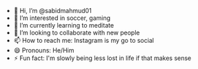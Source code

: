 - 👋 Hi, I’m @sabidmahmud01
- 👀 I’m interested in soccer, gaming
- 🌱 I’m currently learning to meditate
- 💞️ I’m looking to collaborate with new people
- 📫 How to reach me: Instagram is my go to social
- 😄 Pronouns: He/Him
- ⚡ Fun fact: I'm slowly being less lost in life if that makes sense

<!---
sabidmahmud01/sabidmahmud01 is a ✨ special ✨ repository because its `README.md` (this file) appears on your GitHub profile.
You can click the Preview link to take a look at your changes.
--->
